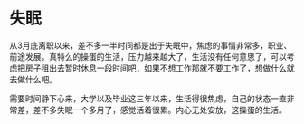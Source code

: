 # 失眠
从3月底离职以来，差不多一半时间都是出于失眠中，焦虑的事情非常多，职业、前途发展。真特么的操蛋的生活，压力越来越大了，生活没有任何意思了，可以考虑把房子租出去暂时休息一段时间吧，如果不想工作那就不要工作了，想做什么就去做什么吧。

需要时间静下心来，大学以及毕业这三年以来，生活得很焦虑，自己的状态一直非常差，差不多失眠一个多月了，感觉活着很累。内心无处安放，这操蛋的生活。

